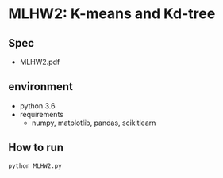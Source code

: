 MLHW2: K-means and Kd-tree
===
## Spec
- MLHW2.pdf
## environment
- python 3.6
- requirements
	- numpy, matplotlib, pandas, scikitlearn
## How to run
`python MLHW2.py`
